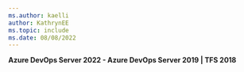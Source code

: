 ```yaml
---
ms.author: kaelli
author: KathrynEE
ms.topic: include
ms.date: 08/08/2022
---
```


**Azure DevOps Server 2022 - Azure DevOps Server 2019 | TFS 2018**